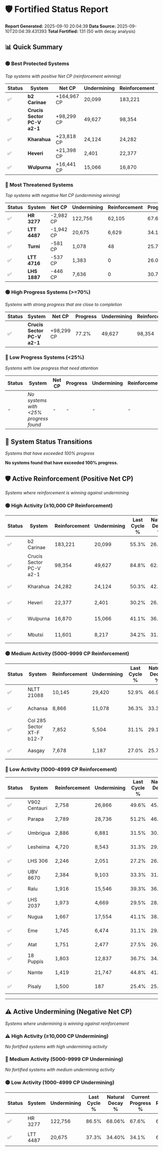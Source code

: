 # 🛡️ Fortified Status Report

**Report Generated:** 2025-09-10 20:04:39
**Data Source:** 2025-09-10T20:04:39.431393
**Total Fortified:** 131 (50 with decay analysis)

## 📊 Quick Summary

### 🟢 **Best Protected Systems**
*Top systems with positive Net CP (reinforcement winning)*

| Status | System | Net CP | Undermining | Reinforcement | Progress |
|--------|--------|--------|-------------|---------------|----------|
| ✅ | **b2 Carinae** | +164,967 CP | 20,099 | 183,221 | 52.2% |
| ✅ | **Crucis Sector PC-V a2-1** | +98,299 CP | 49,627 | 98,354 | 77.2% |
| ✅ | **Kharahua** | +23,818 CP | 24,124 | 24,282 | 46.6% |
| ✅ | **Heveri** | +21,398 CP | 2,401 | 22,377 | 29.8% |
| ✅ | **Wulpurna** | +16,441 CP | 15,066 | 16,870 | 38.8% |

### 🔴 **Most Threatened Systems**
*Top systems with negative Net CP (undermining winning)*

| Status | System | Net CP | Undermining | Reinforcement | Progress |
|--------|--------|--------|-------------|---------------|----------|
| ✅ | **HR 3277** | -2,982 CP | 122,756 | 62,105 | 67.6% |
| ✅ | **LTT 4487** | -1,942 CP | 20,675 | 6,629 | 34.1% |
| ✅ | **Turni** | -581 CP | 1,078 | 48 | 25.7% |
| ✅ | **LTT 4716** | -537 CP | 1,383 | 0 | 26.0% |
| ✅ | **LHS 1887** | -446 CP | 7,636 | 0 | 30.7% |

### 🟢 **High Progress Systems (>=70%)**
*Systems with strong progress that are close to completion*

| Status | System | Net CP | Progress | Undermining | Reinforcement |
|--------|--------|--------|----------|-------------|---------------|
| ✅ | **Crucis Sector PC-V a2-1** | +98,299 CP | 77.2% | 49,627 | 98,354 |

### 🔴 **Low Progress Systems (<25%)**
*Systems with low progress that need attention*

| Status | System | Net CP | Progress | Undermining | Reinforcement |
|--------|--------|--------|----------|-------------|---------------|
| - | *No systems with <25% progress found* | - | - | - | - |
## 🔄 System Status Transitions
*Systems that have exceeded 100% progress*

**No systems found that have exceeded 100% progress.**

## 🛡️ Active Reinforcement (Positive Net CP)
*Systems where reinforcement is winning against undermining*

### 🟢 High Activity (≥10,000 CP Reinforcement)

| Status | System | Reinforcement | Undermining | Last Cycle % | Natural Decay % | Current Progress % | Current CP | Net CP | Activity |
|--------|--------|---------------|-------------|--------------|-----------------|-------------------|------------|--------|----------|
| ✅ | b2 Carinae | 183,221 | 20,099 | 55.3% | 26.82% | 52.2% | 339,300 | +164,967 | 🟢 High Reinforcement |
| ✅ | Crucis Sector PC-V a2-1 | 98,354 | 49,627 | 84.8% | 62.08% | 77.2% | 501,800 | +98,299 | 🟢 High Reinforcement |
| ✅ | Kharahua | 24,282 | 24,124 | 50.3% | 42.94% | 46.6% | 302,900 | +23,818 | 🟢 High Reinforcement |
| ✅ | Heveri | 22,377 | 2,401 | 30.2% | 26.51% | 29.8% | 193,700 | +21,398 | 🟢 High Reinforcement |
| ✅ | Wulpurna | 16,870 | 15,066 | 41.1% | 36.27% | 38.8% | 252,199 | +16,441 | 🟢 High Reinforcement |
| ✅ | Mbutsi | 11,601 | 8,217 | 34.2% | 31.19% | 32.9% | 213,849 | +11,139 | 🟢 High Reinforcement |

### 🟡 Medium Activity (5000-9999 CP Reinforcement)

| Status | System | Reinforcement | Undermining | Last Cycle % | Natural Decay % | Current Progress % | Current CP | Net CP | Activity |
|--------|--------|---------------|-------------|--------------|-----------------|-------------------|------------|--------|----------|
| ✅ | NLTT 21088 | 10,145 | 29,420 | 52.9% | 46.90% | 48.4% | 314,600 | +9,751 | 🟡 Medium Reinforcement |
| ✅ | Achansa | 8,866 | 11,078 | 36.3% | 33.31% | 34.6% | 224,900 | +8,412 | 🟡 Medium Reinforcement |
| ✅ | Col 285 Sector XT-F b12-7 | 7,852 | 5,504 | 31.1% | 29.17% | 30.3% | 196,950 | +7,369 | 🟡 Medium Reinforcement |
| ✅ | Aasgay | 7,678 | 1,187 | 27.0% | 25.74% | 26.8% | 174,200 | +6,876 | 🟡 Medium Reinforcement |

### 🔴 Low Activity (1000-4999 CP Reinforcement)

| Status | System | Reinforcement | Undermining | Last Cycle % | Natural Decay % | Current Progress % | Current CP | Net CP | Activity |
|--------|--------|---------------|-------------|--------------|-----------------|-------------------|------------|--------|----------|
| ✅ | V902 Centauri | 2,758 | 26,866 | 49.6% | 45.12% | 45.5% | 295,750 | +2,502 | 🔵 Low Reinforcement |
| ✅ | Parapa | 2,789 | 28,736 | 51.2% | 46.43% | 46.8% | 304,200 | +2,437 | 🔵 Low Reinforcement |
| ✅ | Umbrigua | 2,886 | 6,881 | 31.5% | 30.06% | 30.4% | 197,600 | +2,231 | 🔵 Low Reinforcement |
| ✅ | Lesheima | 4,720 | 8,543 | 31.3% | 29.70% | 30.0% | 195,000 | +1,925 | 🔵 Low Reinforcement |
| ✅ | LHS 306 | 2,246 | 2,051 | 27.2% | 26.63% | 26.9% | 174,849 | +1,777 | 🔵 Low Reinforcement |
| ✅ | UBV 8670 | 2,384 | 9,103 | 33.3% | 31.65% | 31.9% | 207,350 | +1,657 | 🔵 Low Reinforcement |
| ✅ | Ralu | 1,916 | 15,546 | 39.3% | 36.66% | 36.9% | 239,850 | +1,539 | 🔵 Low Reinforcement |
| ✅ | LHS 2037 | 1,973 | 4,669 | 29.5% | 28.57% | 28.8% | 187,200 | +1,513 | 🔵 Low Reinforcement |
| ✅ | Nugua | 1,667 | 17,554 | 41.1% | 38.19% | 38.4% | 249,600 | +1,352 | 🔵 Low Reinforcement |
| ✅ | Eme | 1,745 | 6,474 | 31.1% | 29.90% | 30.1% | 195,650 | +1,287 | 🔵 Low Reinforcement |
| ✅ | Atat | 1,751 | 2,477 | 27.5% | 26.91% | 27.1% | 176,150 | +1,239 | 🔵 Low Reinforcement |
| ✅ | 18 Puppis | 1,803 | 12,837 | 36.7% | 34.51% | 34.7% | 225,550 | +1,223 | 🔵 Low Reinforcement |
| ✅ | Namte | 1,419 | 21,747 | 44.8% | 41.32% | 41.5% | 269,750 | +1,149 | 🔵 Low Reinforcement |
| ✅ | Pisaly | 1,500 | 187 | 25.4% | 25.24% | 25.4% | 165,100 | +1,022 | 🔵 Low Reinforcement |


---

## ⚠️ Active Undermining (Negative Net CP)
*Systems where undermining is winning against reinforcement*

### ⚠️ High Activity (≥10,000 CP Undermining)

*No fortified systems with high undermining activity*

### 🔶 Medium Activity (5000-9999 CP Undermining)

*No fortified systems with medium undermining activity*

### 🟡 Low Activity (1000-4999 CP Undermining)

| Status | System | Undermining | Last Cycle % | Natural Decay % | Current Progress % | Reinforcement | Current CP | Net CP | Activity |
|--------|--------|-------------|--------------|-----------------|-------------------|---------------|------------|--------|----------|
| ✅ | HR 3277 | 122,756 | 86.5% | 68.06% | 67.6% | 62,105 | 439,399 | -2,982 | 🟡 Low Undermining |
| ✅ | LTT 4487 | 20,675 | 37.3% | 34.40% | 34.1% | 6,629 | 221,650 | -1,942 | 🟡 Low Undermining |
